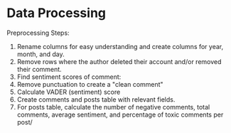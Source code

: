 # Data Processing

Preprocessing Steps:

1. Rename columns for easy understanding and create columns for year, month, and day.
2. Remove rows where the author deleted their account and/or removed their comment.
3. Find sentiment scores of comment:
  1. Remove punctuation to create a "clean comment"
  2. Calculate VADER (sentiment) score
4. Create comments and posts table with relevant fields.
5. For posts table, calculate the number of negative comments, total comments, average sentiment, and percentage of toxic comments per post/
